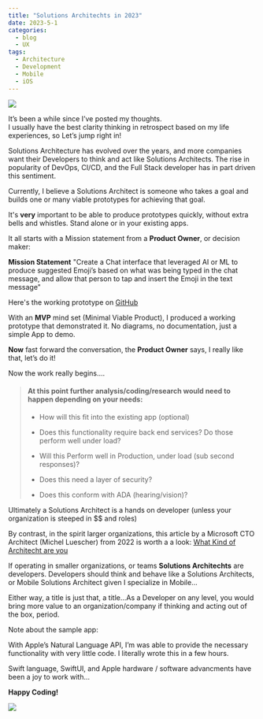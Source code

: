 ```yaml
---
title: "Solutions Architechts in 2023"
date: 2023-5-1
categories:
  - blog
  - UX
tags:
  - Architecture
  - Development
  - Mobile
  - iOS
---
```


![](https://cjazz.github.io/assets/images/craiyon_211542_Software_Engineer.png)

It’s been a while since I’ve posted my thoughts.  
I usually have the best clarity thinking in retrospect based on my life experiences, so Let’s jump right in!

Solutions Architecture has evolved over the years, and more companies want their  Developers to think and act like Solutions Architects. The rise in popularity of DevOps, CI/CD, and the Full Stack developer has in part driven this sentiment.

Currently, I believe a Solutions Architect is someone who takes a goal and builds one or many viable prototypes for achieving that goal.

It's **very** important to be able to produce prototypes quickly, without extra bells and whistles.  Stand alone or in your existing apps.

It all starts with a Mission statement from a **Product Owner**, or decision maker:

**Mission Statement**
"Create a Chat interface that leveraged AI or ML
to produce suggested Emoji’s based on what was being typed in the chat message, and allow that person to tap and insert the Emoji in the text message"

Here's the working prototype on [GitHub](https://github.com/cjazz/NatLangSentimentAnalysis)

With an **MVP** mind set (Minimal Viable Product), I produced a working prototype that demonstrated it.  No diagrams, no documentation, just a simple App to demo.  

**Now** fast forward the conversation, the **Product Owner** says, I really like that, let’s do it!

Now the work really begins….

> ####  At this point further analysis/coding/research would need to happen depending on your needs:
>
> - How will this fit into the existing app (optional)
>
> - Does this functionality require back end services?  Do those perform well under load?	
>
> - Will this Perform well in Production, under load (sub second responses)?
>
> - Does this need a layer of security?
>
> - Does this conform with ADA (hearing/vision)?


Ultimately a Solutions Architect is a hands on developer (unless your organization is steeped in $$ and roles)

By contrast, in the spirit larger organizations, this article by a Microsoft CTO Architect (Michel Luescher) from 2022 is worth a a look: [What Kind of Architecht are you](https://www.cloudelicious.net/what-type-of-architect-are-you/)

If operating in smaller organizations, or teams **Solutions Architechts** are developers.  Developers should think and behave like a Solutions Architects, or Mobile Solutions Architect given I specialize in Mobile...

Either way, a title is just that, a title...As a Developer on any level, you would bring more value to an organization/company if thinking and acting out of the box, period.

Note about the sample app:

With Apple’s Natural Language API, I’m was able to provide the necessary  functionality with very little code. I literally wrote this in a few hours.

Swift language, SwiftUI, and Apple hardware / software advancments have been a joy to work with...

**Happy Coding!**

![](https://cjazz.github.io/assets/images/clipartwiki.com-development-clipart-408069.png)






 
